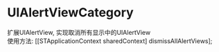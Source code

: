 # UIAlertViewCategory
扩展UIAlertView, 实现取消所有显示中的UIAlertView<br>
使用方法: [[STApplicationContext sharedContext] dismissAllAlertViews];
